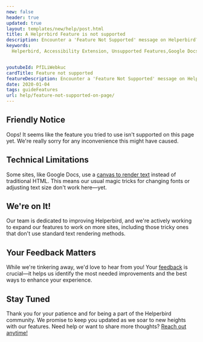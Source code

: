 ```yaml
---
new: false
header: true
updated: true
layout: templates/new/help/post.html
title: A Helprrbird Feature is not supported
description: Encounter a 'Feature Not Supported' message on Helperbird? Learn why some enhancements, like font changes, aren't currently available on certain platforms, including Google Docs, and how we're evolving to bring you universal accessibility. 
keywords:
  Helperbird, Accessibility Extension, Unsupported Features,Google Docs Accessibility,Web Extension Compatibility,Accessibility Tools,Helperbird Updates,Canvas Limitations, User Experience Accessibility,Helperbird Compatibility,Extension Feature Support


youtubeId: PfILiWebkuc
cardTitle: Feature not supported
featureDescription: Encounter a 'Feature Not Supported' message on Helperbird? Learn why some enhancements, like font changes, aren't currently available on certain platforms, including Google Docs, and how we're evolving to bring you universal accessibility. 
date: 2020-01-04
tags: guideFeatures
url: help/feature-not-supported-on-page/
---
```



## Friendly Notice
Oops! It seems like the feature you tried to use isn't supported on this page yet. We're really sorry for any inconvenience this might have caused.

## Technical Limitations
Some sites, like Google Docs, use a [canvas to render text](https://zapier.com/blog/google-docs-canvas-based-rendering/) instead of traditional HTML. This means our usual magic tricks for changing fonts or adjusting text size don't work here—yet.

## We're on It!
Our team is dedicated to improving Helperbird, and we're actively working to expand our features to work on more sites, including those tricky ones that don't use standard text rendering methods.

## Your Feedback Matters
While we're tinkering away, we'd love to hear from you! Your [feedback](/feedback/) is crucial—it helps us identify the most needed improvements and the best ways to enhance your experience.

## Stay Tuned
Thank you for your patience and for being a part of the Helperbird community. We promise to keep you updated as we soar to new heights with our features. Need help or want to share more thoughts? [Reach out anytime!](/support/)